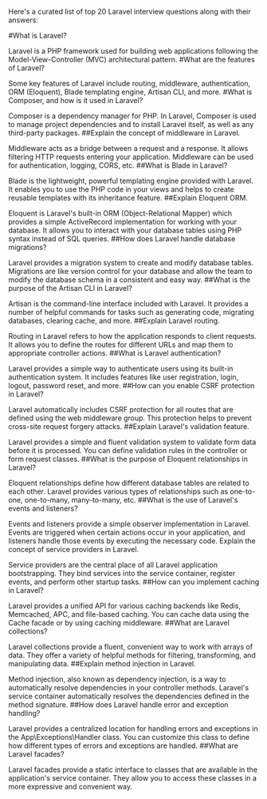Here's a curated list of top 20 Laravel interview questions along with their answers:

#What is Laravel?

Laravel is a PHP framework used for building web applications following the Model-View-Controller (MVC) architectural pattern.
#What are the features of Laravel?

Some key features of Laravel include routing, middleware, authentication, ORM (Eloquent), Blade templating engine, Artisan CLI, and more.
#What is Composer, and how is it used in Laravel?

Composer is a dependency manager for PHP. In Laravel, Composer is used to manage project dependencies and to install Laravel itself, as well as any third-party packages.
##Explain the concept of middleware in Laravel.

Middleware acts as a bridge between a request and a response. It allows filtering HTTP requests entering your application. Middleware can be used for authentication, logging, CORS, etc.
##What is Blade in Laravel?

Blade is the lightweight, powerful templating engine provided with Laravel. It enables you to use the PHP code in your views and helps to create reusable templates with its inheritance feature.
##Explain Eloquent ORM.

Eloquent is Laravel's built-in ORM (Object-Relational Mapper) which provides a simple ActiveRecord implementation for working with your database. It allows you to interact with your database tables using PHP syntax instead of SQL queries.
##How does Laravel handle database migrations?

Laravel provides a migration system to create and modify database tables. Migrations are like version control for your database and allow the team to modify the database schema in a consistent and easy way.
##What is the purpose of the Artisan CLI in Laravel?

Artisan is the command-line interface included with Laravel. It provides a number of helpful commands for tasks such as generating code, migrating databases, clearing cache, and more.
##Explain Laravel routing.

Routing in Laravel refers to how the application responds to client requests. It allows you to define the routes for different URLs and map them to appropriate controller actions.
##What is Laravel authentication?

Laravel provides a simple way to authenticate users using its built-in authentication system. It includes features like user registration, login, logout, password reset, and more.
##How can you enable CSRF protection in Laravel?

Laravel automatically includes CSRF protection for all routes that are defined using the web middleware group. This protection helps to prevent cross-site request forgery attacks.
##Explain Laravel's validation feature.

Laravel provides a simple and fluent validation system to validate form data before it is processed. You can define validation rules in the controller or form request classes.
##What is the purpose of Eloquent relationships in Laravel?

Eloquent relationships define how different database tables are related to each other. Laravel provides various types of relationships such as one-to-one, one-to-many, many-to-many, etc.
##What is the use of Laravel's events and listeners?

Events and listeners provide a simple observer implementation in Laravel. Events are triggered when certain actions occur in your application, and listeners handle those events by executing the necessary code.
Explain the concept of service providers in Laravel.

Service providers are the central place of all Laravel application bootstrapping. They bind services into the service container, register events, and perform other startup tasks.
##How can you implement caching in Laravel?

Laravel provides a unified API for various caching backends like Redis, Memcached, APC, and file-based caching. You can cache data using the Cache facade or by using caching middleware.
##What are Laravel collections?

Laravel collections provide a fluent, convenient way to work with arrays of data. They offer a variety of helpful methods for filtering, transforming, and manipulating data.
##Explain method injection in Laravel.

Method injection, also known as dependency injection, is a way to automatically resolve dependencies in your controller methods. Laravel's service container automatically resolves the dependencies defined in the method signature.
##How does Laravel handle error and exception handling?

Laravel provides a centralized location for handling errors and exceptions in the App\Exceptions\Handler class. You can customize this class to define how different types of errors and exceptions are handled.
##What are Laravel facades?

Laravel facades provide a static interface to classes that are available in the application's service container. They allow you to access these classes in a more expressive and convenient way.
